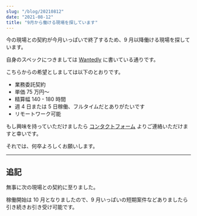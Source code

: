 ```yaml
---
slug: "/blog/20210812"
date: "2021-08-12"
title: "9月から働ける現場を探しています"
---
```


今の現場との契約が今月いっぱいで終了するため、9 月以降働ける現場を探しています。

自身のスペックにつきましては [Wantedly](https://www.wantedly.com/users/125337597) に書いている通りです。

こちらからの希望としましては以下のとおりです。

- 業務委託契約
- 単価 75 万円〜
- 精算幅 140 - 180 時間
- 週 4 日または 5 日稼働、フルタイムだとありがたいです
- リモートワーク可能

もし興味を持っていただけましたら [コンタクトフォーム](https://kk-web.link/contact) よりご連絡いただけますと幸いです。

それでは、何卒よろしくお願いします。

---

## 追記

無事に次の現場との契約に至りました。

稼働開始は 10 月となりましたので、9 月いっぱいの短期案件などありましたら引き続きお引き受け可能です。
